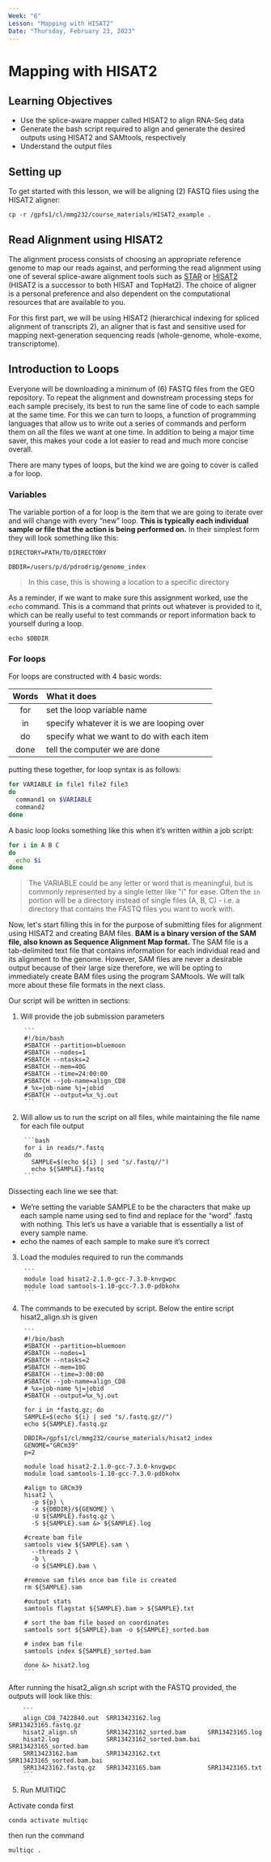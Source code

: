 ```yaml
---
Week: "6" 
Lesson: "Mapping with HISAT2"
Date: "Thursday, February 23, 2023"
---
```


# Mapping with HISAT2 

## Learning Objectives 
* Use the splice-aware mapper called HISAT2 to align RNA-Seq data 
* Generate the bash script required to align and generate the desired outputs using HISAT2 and SAMtools, respectively 
* Understand the output files 


## Setting up 

To get started with this lesson, we will be aligning (2) FASTQ files using the HISAT2 aligner: 

```
cp -r /gpfs1/cl/mmg232/course_materials/HISAT2_example .
```

## Read Alignment using HISAT2 
The alignment process consists of choosing an appropriate reference genome to map our reads against, and performing the read alignment using one of several splice-aware alignment tools such as [STAR](https://github.com/alexdobin/STAR) or [HISAT2](https://ccb.jhu.edu/software/hisat2/index.shtml) (HISAT2 is a successor to both HISAT and TopHat2). The choice of aligner is a personal preference and also dependent on the computational resources that are available to you.
 
For this first part, we will be using HISAT2 (hierarchical indexing for spliced alignment of transcripts 2), an aligner that is fast and sensitive used for mapping next-generation sequencing reads (whole-genome, whole-exome, transcriptome). 


## Introduction to Loops

Everyone will be downloading a minimum of (6) FASTQ files from the GEO repository. To repeat the alignment and downstream processing steps for each sample precisely, its best to run the same line of code to each sample at the same time. For this we can turn to loops, a function of programming languages that allow us to write out a series of commands and perform them on all the files we want at one time. In addition to being a major time saver, this makes your code a lot easier to read and much more concise overall.

There are many types of loops, but the kind we are going to cover is called a for loop. 

### Variables

The variable portion of a for loop is the item that we are going to iterate over and will change with every “new” loop. **This is typically each individual sample or file that the action is being performed on.** In their simplest form they will look something like this:

```
DIRECTORY=PATH/TO/DIRECTORY

DBDIR=/users/p/d/pdrodrig/genome_index
```
> In this case, this is showing a location to a specific directory 

As a reminder, if we want to make sure this assignment worked, use the `echo` command. This is a command that prints out whatever is provided to it, which can be really useful to test commands or report information back to yourself during a loop.

```
echo $DBDIR 
```

### For loops

For loops are constructed with 4 basic words: 

| Words |  What it does  |  
|:-----------:|:----------|   
|for | set the loop variable name| 
|in | specify whatever it is we are looping over| 
|do | specify what we want to do with each item | 
|done | tell the computer we are done | 

putting these together, for loop syntax is as follows: 

```bash
for VARIABLE in file1 file2 file3
do
  command1 on $VARIABLE
  command2 
done
```

A basic loop looks something like this when it’s written within a job script:

```bash
for i in A B C
do
  echo $i
done
```

> The VARIABLE could be any letter or word that is meaningful, but is commonly represented by a single letter like "i" for ease. 
> Often the `in` portion will be a directory instead of single files (A, B, C) - i.e. a directory that contains the FASTQ files you want to work with. 

Now, let's start filling this in for the purpose of submitting files for alignment using HISAT2 and creating BAM files. **BAM is a binary version of the SAM file, also known as Sequence Alignment Map format.** The SAM file is a tab-delimited text file that contains information for each individual read and its alignment to the genome. However, SAM files are never a desirable output because of their large size therefore, we will be opting to immediately create BAM files using the program SAMtools. We will talk more about these file formats in the next class. 

Our script will be written in sections: 

1. Will provide the job submission parameters

        ```
        #!/bin/bash
        #SBATCH --partition=bluemoon
        #SBATCH --nodes=1
        #SBATCH --ntasks=2
        #SBATCH --mem=40G
        #SBATCH --time=24:00:00
        #SBATCH --job-name=align_CD8
        # %x=job-name %j=jobid
        #SBATCH --output=%x_%j.out
        ```

2. Will allow us to run the script on all files, while maintaining the file name for each file output 

        ```bash
        for i in reads/*.fastq
        do
          SAMPLE=$(echo ${i} | sed "s/.fastq//") 
          echo ${SAMPLE}.fastq
        ```

Dissecting each line we see that:

+ We’re setting the variable SAMPLE to be the characters that make up each sample name using sed to find and replace for the “word” .fastq with nothing. This let’s us have a variable that is essentially a list of every sample name.
+ echo the names of each sample to make sure it’s correct

3. Load the modules required to run the commands 

        ```
        module load hisat2-2.1.0-gcc-7.3.0-knvgwpc
        module load samtools-1.10-gcc-7.3.0-pdbkohx
        ```

4. The commands to be executed by script. Below the entire script hisat2_align.sh is given 

        ```
        #!/bin/bash
        #SBATCH --partition=bluemoon
        #SBATCH --nodes=1
        #SBATCH --ntasks=2
        #SBATCH --mem=10G
        #SBATCH --time=3:00:00
        #SBATCH --job-name=align_CD8
        # %x=job-name %j=jobid
        #SBATCH --output=%x_%j.out

        for i in *fastq.gz; do
        SAMPLE=$(echo ${i} | sed "s/.fastq.gz//")
        echo ${SAMPLE}.fastq.gz 

        DBDIR=/gpfs1/cl/mmg232/course_materials/hisat2_index
        GENOME="GRCm39"
        p=2

        module load hisat2-2.1.0-gcc-7.3.0-knvgwpc
        module load samtools-1.10-gcc-7.3.0-pdbkohx

        #align to GRCm39
        hisat2 \
          -p ${p} \
          -x ${DBDIR}/${GENOME} \
          -U ${SAMPLE}.fastq.gz \
          -S ${SAMPLE}.sam &> ${SAMPLE}.log

        #create bam file
        samtools view ${SAMPLE}.sam \
          --threads 2 \
          -b \
          -o ${SAMPLE}.bam \
  
        #remove sam files once bam file is created
        rm ${SAMPLE}.sam

        #output stats
        samtools flagstat ${SAMPLE}.bam > ${SAMPLE}.txt

        # sort the bam file based on coordinates
        samtools sort ${SAMPLE}.bam -o ${SAMPLE}_sorted.bam

        # index bam file
        samtools index ${SAMPLE}_sorted.bam

        done &> hisat2.log
        ```

  After running the hisat2_align.sh script with the FASTQ provided, the outputs will look like this:

        ```
        align_CD8_7422840.out  SRR13423162.log             SRR13423165.fastq.gz
        hisat2_align.sh        SRR13423162_sorted.bam      SRR13423165.log
        hisat2.log             SRR13423162_sorted.bam.bai  SRR13423165_sorted.bam
        SRR13423162.bam        SRR13423162.txt             SRR13423165_sorted.bam.bai
        SRR13423162.fastq.gz   SRR13423165.bam             SRR13423165.txt
        ```

5. Run MUlTIQC 

Activate conda first

```
conda activate multiqc
```

then run the command
```
multiqc .
```

